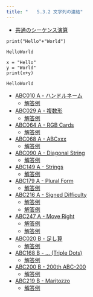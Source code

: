 ```yaml
---
title: "　　5.3.2 文字列の連結"
---
```


* [共通のシーケンス演算](https://docs.python.org/ja/3/library/stdtypes.html#common-sequence-operations)

```python:サンプルコード
print("Hello"+"World")
```

```text:実行結果
HelloWorld
```

```python:サンプルコード
x = "Hello"
y = "World"
print(x+y)
```

```text:実行結果
HelloWorld
```

- [ABC010 A - ハンドルネーム](https://atcoder.jp/contests/abc010/tasks/abc010_1)
    - [解答例](https://atcoder.jp/contests/abc010/submissions/14639843)
- [ABC029 A - 複数形](https://atcoder.jp/contests/abc029/tasks/abc029_a)
    - [解答例](https://atcoder.jp/contests/abc029/submissions/14639859)
- [ABC064 A - RGB Cards](https://atcoder.jp/contests/abc064/tasks/abc064_a)
    - [解答例](https://atcoder.jp/contests/abc064/submissions/15311514)
- [ABC068 A - ABCxxx](https://atcoder.jp/contests/abc068/tasks/abc068_a)
    - [解答例](https://atcoder.jp/contests/abc068/submissions/17500022)
- [ABC090 A - Diagonal String](https://atcoder.jp/contests/abc090/tasks/abc090_a)
    - [解答例](https://atcoder.jp/contests/abc090/submissions/17500068)
- [ABC149 A - Strings](https://atcoder.jp/contests/abc149/tasks/abc149_a)
    - [解答例](https://atcoder.jp/contests/abc149/submissions/15567604)
- [ABC179 A - Plural Form](https://atcoder.jp/contests/abc179/tasks/abc179_a)
    - [解答例](https://atcoder.jp/contests/abc179/submissions/17424602)
- [ABC216 A - Signed Difficulty](https://atcoder.jp/contests/abc216/tasks/abc216_a)
    - [解答例](https://atcoder.jp/contests/abc216/submissions/26995166)
    - [解答例](https://atcoder.jp/contests/abc216/submissions/26995218)
- [ABC247 A - Move Right](https://atcoder.jp/contests/abc247/tasks/abc247_a)
    - [解答例](https://atcoder.jp/contests/abc247/submissions/30896872)
    - [解答例](https://atcoder.jp/contests/abc247/submissions/30918305)
- [ABC020 B - 足し算](https://atcoder.jp/contests/abc020/tasks/abc020_b)
    - [解答例](https://atcoder.jp/contests/abc020/submissions/17500184)
- [ABC168 B - ... (Triple Dots)](https://atcoder.jp/contests/abc168/tasks/abc168_b)
    - [解答例](https://atcoder.jp/contests/abc168/submissions/13403202)
- [ABC200 B - 200th ABC-200](https://atcoder.jp/contests/abc200/tasks/abc200_b)
    - [解答例](https://atcoder.jp/contests/abc200/submissions/22520047)
- [ABC219 B - Maritozzo](https://atcoder.jp/contests/abc219/tasks/abc219_b)
    - [解答例](https://atcoder.jp/contests/abc219/submissions/33597313)